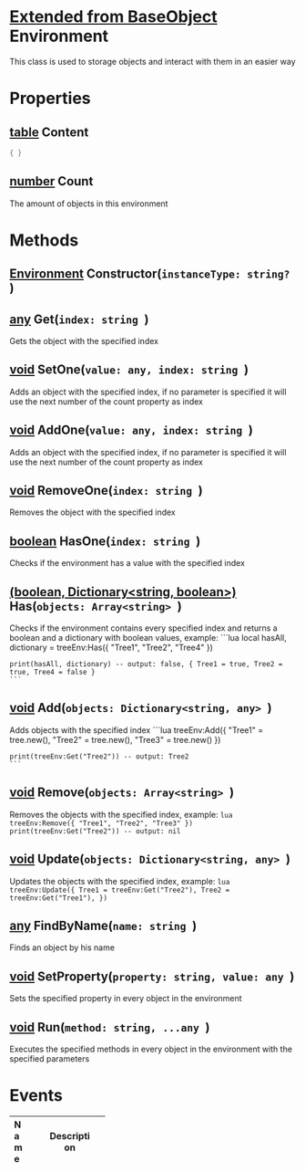 # [Extended from BaseObject](BaseObject.md) Environment 
This class is used to storage objects and interact with them in an easier way
	 
# Properties

## [table](table.md) Content 
 
```lua
{ }
```
## [number](number.md) Count
The amount of objects in this environment



# Methods

## [Environment](Environment.md) Constructor(`instanceType: string? `) 
 
## [any](any.link) Get(`index: string `) 
 Gets the object with the specified index
	
## [void](any.link) SetOne(`value: any, index: string `) 
 Adds an object with the specified index, if no parameter is specified it will use the next number of the count property as index
	
## [void](any.link) AddOne(`value: any, index: string `) 
 Adds an object with the specified index, if no parameter is specified it will use the next number of the count property as index
	
## [void](https://create.roblox.com/docs/scripting/luau/nil) RemoveOne(`index: string `) 
 Removes the object with the specified index
	
## [boolean](https://create.roblox.com/docs/scripting/luau/booleans) HasOne(`index: string `) 
 Checks if the environment has a value with the specified index
	
## [(boolean, Dictionary<string, boolean>)](https://create.roblox.com/docs/scripting/luau/booleans) Has(`objects: Array<string> `) 
 Checks if the environment contains every specified index and returns a boolean and a dictionary with boolean values, example:
	```lua
	local hasAll, dictionary = treeEnv:Has({
		"Tree1",
		"Tree2",
		"Tree4"
	})

	print(hasAll, dictionary) -- output: false, { Tree1 = true, Tree2 = true, Tree4 = false }
	```
	
## [void](https://create.roblox.com/docs/scripting/luau/nil) Add(`objects: Dictionary<string, any> `) 
 Adds objects with the specified index
	```lua
	treeEnv:Add({
		"Tree1" = tree.new(),
		"Tree2" = tree.new(),
		"Tree3" = tree.new()
	})

	print(treeEnv:Get("Tree2")) -- output: Tree2
	```
	
## [void](https://create.roblox.com/docs/scripting/luau/nil) Remove(`objects: Array<string> `) 
 Removes the objects with the specified index, example:
	```lua
	treeEnv:Remove({ "Tree1", "Tree2", "Tree3" })
	print(treeEnv:Get("Tree2")) -- output: nil
	```
	
## [void](https://create.roblox.com/docs/scripting/luau/nil) Update(`objects: Dictionary<string, any> `) 
 Updates the objects with the specified index, example:
	```lua
	treeEnv:Update({
		Tree1 = treeEnv:Get("Tree2"),
		Tree2 = treeEnv:Get("Tree1"),
	})
	```
	
## [any](any.link) FindByName(`name: string `) 
 Finds an object by his name
	
## [void](https://create.roblox.com/docs/scripting/luau/nil) SetProperty(`property: string, value: any `) 
 Sets the specified property in every object in the environment
	
## [void](https://create.roblox.com/docs/scripting/luau/nil) Run(`method: string, ...any `) 
 Executes the specified methods in every object in the environment with the specified parameters
	

# Events
|<div style="width:20%; max-size: 20%">Name</div>|<div style="width:80%; max-size: 80%">Description</div>|
|---|---|



